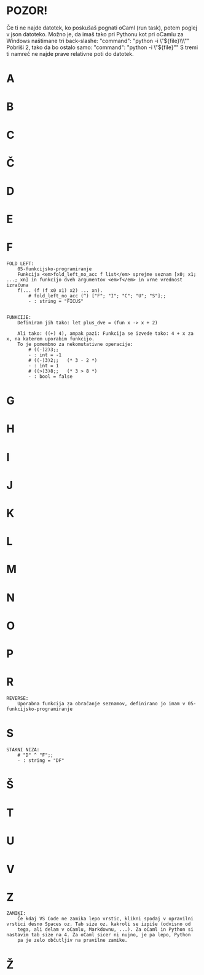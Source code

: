 # POZOR!
Če ti ne najde datotek, ko poskušaš pognati oCaml (run task), potem poglej v json datoteko. Možno je, da imaš tako pri Pythonu
kot pri oCamlu za Windows naštimane tri back-slashe: 
                "command": "python -i \\\"${file}\\\""
Pobriši 2, tako da bo ostalo samo:
                "command": "python -i \"${file}\""
S tremi ti namreč ne najde prave relativne poti do datotek.

# A
# B
# C
# Č
# D
# E


# F

    FOLD LEFT:
        05-funkcijsko-programiranje
        Funkcija <em>fold_left_no_acc f list</em> sprejme seznam [x0; x1; ...; xn] in funkcijo dveh argumentov <em>f</em> in vrne vrednost izračuna
        f(... (f (f x0 x1) x2) ... xn).
            # fold_left_no_acc (^) ["F"; "I"; "C"; "U"; "S"];;
            - : string = "FICUS"


    FUNKCIJE:
        Definiram jih tako: let plus_dve = (fun x -> x + 2)

        Ali tako: ((+) 4), ampak pazi: Funkcija se izvede tako: 4 + x za x, na katerem uporabim funkcijo.
        To je pomembno za nekomutativne operacije:
            # ((-)2)3;;
            - : int = -1
            # ((-)3)2;;   (* 3 - 2 *)
            - : int = 1
            # ((>)3)8;;   (* 3 > 8 *)
            - : bool = false

# G
# H
# I
# J
# K
# L
# M
# N
# O
# P
# R
    REVERSE:
        Uporabna funkcija za obračanje seznamov, definirano jo imam v 05-funkcijsko-programiranje

# S

    STAKNI NIZA:
        # "D" ^ "F";;
        - : string = "DF"

# Š
# T
# U
# V
# Z

    ZAMIKI:
        Če kdaj VS Code ne zamika lepo vrstic, klikni spodaj v opravilni vrstici desno Spaces oz. Tab size oz. kakroli se izpiše (odvisno od
        tega, ali delam v oCamlu, Markdownu, ...). Za oCaml in Python si nastavim tab size na 4. Za oCaml sicer ni nujno, je pa lepo, Python
        pa je zelo občutljiv na pravilne zamike.

# Ž